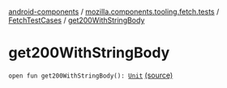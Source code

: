 [android-components](../../index.md) / [mozilla.components.tooling.fetch.tests](../index.md) / [FetchTestCases](index.md) / [get200WithStringBody](./get200-with-string-body.md)

# get200WithStringBody

`open fun get200WithStringBody(): `[`Unit`](https://kotlinlang.org/api/latest/jvm/stdlib/kotlin/-unit/index.html) [(source)](https://github.com/mozilla-mobile/android-components/blob/master/components/tooling/fetch-tests/src/main/java/mozilla/components/tooling/fetch/tests/FetchTestCases.kt#L52)